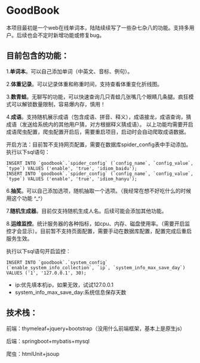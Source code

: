 # GoodBook
本项目最初是一个web在线单词本，陆陆续续写了一些杂七杂八的功能。支持多用户。后续也会不定时新增功能或修复bug。

## 目前包含的功能：

1.**单词本**。可以自己添加单词（中英文、音标、例句）。

2.**体重记录**。可以记录体重和称重时间，支持查看体重变化折线图。

3.**数青蛙**。无聊写的功能，可以快速查询几只青蛙几张嘴几个眼睛几条腿。疯狂模式可以解锁数量限制，容易爆内存，慎用！

4.**成语**。支持随机展示成语（包含成语、拼音、释义），成语接龙，成语查询，猜成语（发送给系统内的其他用户猜，对方根据释义猜成语）。
以上功能均需要开启成语爬虫配置，爬虫配置开启后，需要重启项目，启动时会自动爬取成语数据。 

开启方法：目前暂不支持网页配置，需要在数据库spider_config表中手动添加。 
执行以下sql语句：
```
INSERT INTO `goodbook`.`spider_config` (`config_name`, `config_value`, `type`) VALUES ('enable', 'true', 'idiom_baidu');
INSERT INTO `goodbook`.`spider_config` (`config_name`, `config_value`, `type`) VALUES ('enable', 'true', 'idiom_hanyu');
```

6.**抽奖**。可以自己添加选项，随机抽取一个选项。（我经常在想不好吃什么的时候用这个功能 ^_^）

7.**随机生成器**。目前仅支持随机生成人名。后续可能会添加其他功能。

8.**运维监控**。统计服务器的各种指标，如cpu、内存、磁盘使用率。（需要开启监控才会显示）。目前暂不支持页面配置，需要手动在数据库配置，配置完成后重启服务生效。

执行以下sql语句开启监控：
```
INSERT INTO `goodbook`.`system_config` (`enable_system_info_collection`, `ip`, `system_info_max_save_day`) VALUES ('1', '127.0.0.1', 30);
```
- ip:优先填本机ip，如果无效，试试127.0.0.1
- system_info_max_save_day:系统信息保存天数

## 技术栈：

前端：thymeleaf+jquery+bootstrap（没用什么前端框架，基本上是原生js）

后端：springboot+mybatis+mysql

爬虫：htmlUnit+jsoup

